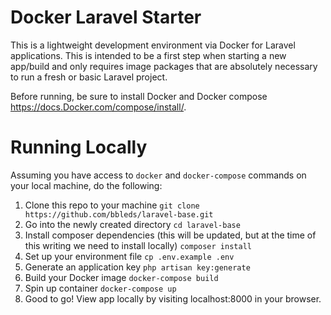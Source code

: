 # Docker Laravel Starter

This is a lightweight development environment via Docker for Laravel applications. This is intended to be a first step when starting a new app/build and only requires image packages that are absolutely necessary to run a fresh or basic Laravel project.

Before running, be sure to install Docker and Docker compose https://docs.Docker.com/compose/install/.

# Running Locally

Assuming you have access to ```docker``` and ```docker-compose``` commands on your local machine, do the following:

1. Clone this repo to your machine ```git clone https://github.com/bbleds/laravel-base.git```
2. Go into the newly created directory ```cd laravel-base```
3. Install composer dependencies (this will be updated, but at the time of this writing we need to install locally) ```composer install```
4. Set up your environment file ```cp .env.example .env```
5. Generate an application key ```php artisan key:generate```
6. Build your Docker image ```docker-compose build```
7. Spin up container ```docker-compose up```
8. Good to go! View app locally by visiting localhost:8000 in your browser.